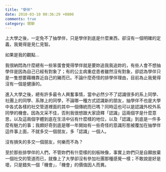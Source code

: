```yaml
---
title: "學伴"
date: 2010-03-10 00:36:29 +0800
comments: true
category: 閒聊
---
```

<p>上大學之後，一定免不了抽學伴，只是學伴到底是什麼東西，卻沒有一個明確的定義，我覺得是見仁見智。</p><p>如果是我的觀點...</p><p>我很納悶為什麼總有一些笨蛋會覺得學伴就是要妳追我我追妳的，有些人會不想抽學伴是因為自己已經有對象了；有的公主病重症患者雖然沒有對象，卻認為學伴只是一隻想要藉機靠近自己的豬而已。不論什麼奇怪的排學伴理由，目前為止我覺得沒有一個是健康的。</p><p>進入大學之後，總有許多最令人興奮事情，當中必然少不了認識很多的系上同學、社團上的同學、系隊上的同學，不論哪一種方式認識新的朋友，抽學伴不也是大學中各式各樣的社交管道裡面的其中一個傳統而已嗎？同時這也可以是認識外校外系同學的機會。因為文采不佳，否則我很想跟大家詮釋「認識」這兩個字是什麼意思，以及這兩個字體到底在生活中佔有什麼樣的地位，以及「認識」到底是一件多麼有魅力的事；我頗好奇到底是哪一年開始有一些奇怪的意識形態被覆加在抽學伴這件事上面，不就多交一個朋友，多「認識」一個人。</p><p>沒有損失的多交一個朋友，何樂而不為？</p><p>至於那些排學伴的人們，不管妳們有什麼樣的刻板映像，事實上妳們只是自願放棄一個社交的管道而已，就像上了大學卻沒有參加社團那種感覺一樣；不敢說是好是壞，只是錯失一個「機會」，「機會」的價值因人而異。</p>
